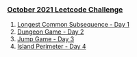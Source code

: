 ### [October 2021 Leetcode Challenge](https://leetcode.com/explore/featured/card/october-leetcoding-challenge-2021/)

1. [Longest Common Subsequence - Day 1](/_2021/_10_october2021/Day_01_1143_Longest_Common_Subsequence.java) 
2. [Dungeon Game - Day 2](/_2021/_10_october2021/Day_02_174_Dungeon_Game.java) 
3. [Jump Game - Day 3](/_2021/_10_october2021/Day_03_55_Jump_Game.java) 
4. [Island Perimeter - Day 4](/_2021/_10_october2021/Day_04_463_Island_Perimeter.java) 
